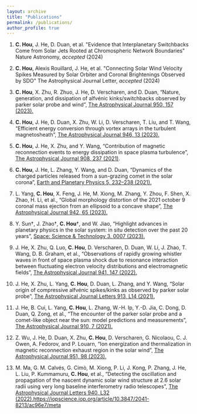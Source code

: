 ```yaml
---
layout: archive
title: "Publications"
permalink: /publications/
author_profile: true
---
```

1. __C. Hou__, J. He, D. Duan, et al. "Evidence that Interplanetary Switchbacks Come from Solar Jets Rooted at Chromospheric Network Boundaries" Nature Astronomy, _accepted_ (2024)

2. __C. Hou__, Alexis Rouillard, J. He, et al. "Connecting Solar Wind Velocity Spikes Measured by Solar Orbiter and Coronal Brightenings Observed by SDO" The Astrophysical Journal Letter, _accepted_ (2024)

3. __C. Hou__, X. Zhu, R. Zhuo, J. He, D. Verscharen, and D. Duan, “Nature, generation, and dissipation of alfvénic kinks/switchbacks observed by parker solar probe and wind”, [The Astrophysical Journal 950, 157 (2023).](https://iopscience.iop.org/article/10.3847/1538-4357/accf94/meta)

4. __C. Hou__, J. He, D. Duan, X. Zhu, W. Li, D. Verscharen, T. Liu, and T. Wang, “Efficient energy conversion through vortex arrays in the turbulent magnetosheath”, [The Astrophysical Journal 946, 13 (2023).](https://iopscience.iop.org/article/10.3847/1538-4357/acb927/meta)

5. __C. Hou__, J. He, X. Zhu, and Y. Wang, “Contribution of magnetic reconnection events to energy dissipation in space plasma turbulence”, [The Astrophysical Journal 908, 237 (2021)](https://iopscience.iop.org/article/10.3847/1538-4357/abd6f3/meta).

6. __C. Hou__, J. He, L. Zhang, Y. Wang, and D. Duan, “Dynamics of the charged particles released from a sun-grazing comet in the solar corona”, [Earth and Planetary Physics 5, 232–238 (2021).](https://agupubs.onlinelibrary.wiley.com/doi/full/10.26464/epp2021023) 

7. L. Yang, __C. Hou__, X. Feng, J. He, M. Xiong, M. Zhang, Y. Zhou, F. Shen, X. Zhao, H. Li, et al., “Global morphology distortion of the 2021 october 9 coronal mass ejection from an ellipsoid to a concave shape”, [The Astrophysical Journal 942, 65 (2023).](https://iopscience.iop.org/article/10.3847/1538-4357/aca52d/meta) 

8. Y. Sun†, J. Zhao†, __C. Hou__†, and W. Jiao, “Highlight advances in planetary physics in the solar system: in situ detection over the past 20 years”, [Space: Science & Technology 3, 0007 (2023). ](https://spj.science.org/doi/full/10.34133/space.0007)

9. J. He, X. Zhu, Q. Luo, __C. Hou__, D. Verscharen, D. Duan, W. Li, J. Zhao, T. Wang, D. B. Graham, et al., “Observations of rapidly growing whistler waves in front of space plasma shock due to resonance interaction between fluctuating electron velocity distributions and electromagnetic fields”, [The Astrophysical Journal 941, 147 (2022). 
](https://iopscience.iop.org/article/10.3847/1538-4357/ac9ea9/meta)

10. J. He, X. Zhu, L. Yang, __C. Hou__, D. Duan, L. Zhang, and Y. Wang, “Solar origin of compressive alfvénic spikes/kinks as observed by parker solar probe”, [The Astrophysical Journal Letters 913, L14 (2021).
](https://iopscience.iop.org/article/10.3847/2041-8213/abf83d/meta)

11. J. He, B. Cui, L. Yang, __C. Hou__, L. Zhang, W.-H. Ip, Y.-D. Jia, C. Dong, D. Duan, Q. Zong, et al., “The encounter of the parker solar probe and a comet-like object near the sun: model predictions and measurements”, [The Astrophysical Journal 910, 7 (2021).](https://iopscience.iop.org/article/10.3847/1538-4357/abdf4a/meta) 

12. Z. Wu, J. He, D. Duan, X. Zhu, __C. Hou__, D. Verscharen, G. Nicolaou, C. J. Owen, A. Fedorov, and P. Louarn, “Ion energization and thermalization in magnetic reconnection exhaust region in the solar wind”, [The Astrophysical Journal 951, 98 (2023).](https://iopscience.iop.org/article/10.3847/1538-4357/accf9b/meta)

13. M. Ma, G. M. Calvés, G. Cimò, M. Xiong, P. Li, J. Kong, P. Zhang, J. He, L. Liu, P. Kummamuru, __C. Hou__, et al., “Detecting the oscillation and propagation of the nascent dynamic solar wind structure at 2.6 solar radii using very long baseline interferometry radio telescopes”, [The Astrophysical Journal Letters 940, L32 (2022).](https://iopscience.iop.org/article/10.3847/2041-8213/ac96e7/meta)https://iopscience.iop.org/article/10.3847/2041-8213/ac96e7/meta

